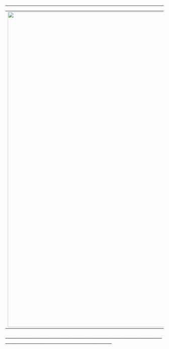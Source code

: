 ________________________________________________________________________________________________________________________________
<table>
    <tr>
      <td>
<img src="https://github.com/s6319410018/UML_SMARTWATERMETER/assets/127838702/aba75e2e-963e-4f1c-abdd-fed4725426a3" width="1000">
      </td>
     </tr>
   </table>
___________________________________________________________________________________________________________________________________
